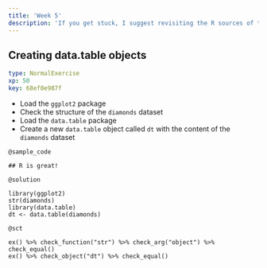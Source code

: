 ```yaml
---
title: 'Week 5'
description: 'If you get stuck, I suggest revisiting the R sources of the <a href="https://github.com/daroczig/CEU-R-lab">"Data Analytis 1a - Exploration" class on GitHub</a>, and also feel free to check other classes on DataCamp! And in case you really get stuck ... feel free to open a ticket on GitHub and ask for help.'
---
```


## Creating data.table objects

```yaml
type: NormalExercise
xp: 50
key: 68ef0e987f
```

- Load the `ggplot2` package
- Check the structure of the `diamonds` dataset
- Load the `data.table` package
- Create a new `data.table` object called `dt` with the content of the `diamonds` dataset


`@sample_code`
```{r}
## R is great!
```

`@solution`
```{r}
library(ggplot2)
str(diamonds)
library(data.table)
dt <- data.table(diamonds)
```

`@sct`
```{r}
ex() %>% check_function("str") %>% check_arg("object") %>% check_equal()
ex() %>% check_object("dt") %>% check_equal()
```

